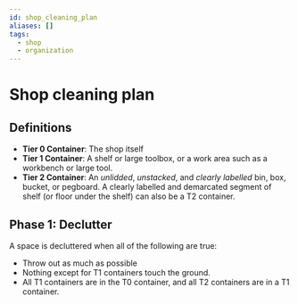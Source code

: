 ```yaml
---
id: shop_cleaning_plan
aliases: []
tags:
  - shop
  - organization
---
```


# Shop cleaning plan

## Definitions
* **Tier 0 Container**: The shop itself
* **Tier 1 Container**: A shelf or large toolbox, or a work area such as a workbench or large tool.
* **Tier 2 Container**: An *unlidded*, *unstacked*, and *clearly labelled* bin, box, bucket, or pegboard. A clearly labelled and demarcated segment of shelf (or floor under the shelf) can also be a T2 container.

## Phase 1: Declutter

A space is decluttered when all of the following are true:

* Throw out as much as possible
* Nothing except for T1 containers touch the ground.
* All T1 containers are in the T0 container, and all T2 containers are in a T1 container.
